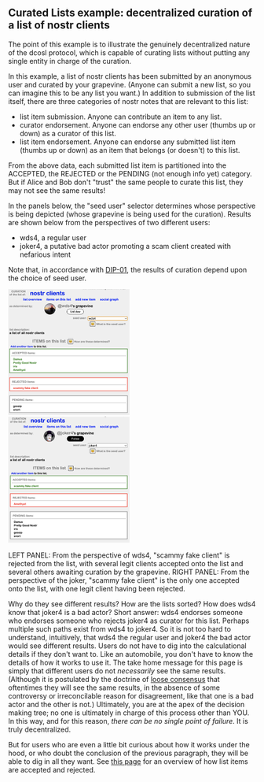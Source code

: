 ## Curated Lists example: decentralized curation of a list of nostr clients

The point of this example is to illustrate the genuinely decentralized nature of the dcosl protocol, which is capable of curating lists without putting any single entity in charge of the curation.

In this example, a list of nostr clients has been submitted by an anonymous user and curated by your grapevine. (Anyone can submit a new list, so you can imagine this to be any list you want.) In addition to submission of the list itself, there are three categories of nostr notes that are relevant to this list:
- list item submission. Anyone can contribute an item to any list.
- curator endorsement. Anyone can endorse any other user (thumbs up or down) as a curator of this list.
- list item endorsement. Anyone can endorse any submitted list item (thumbs up or down) as an item that belongs (or doesn't) to this list.

From the above data, each submitted list item is partitioned into the ACCEPTED, the REJECTED or the PENDING (not enough info yet) category. But if Alice and Bob don't "trust" the same people to curate this list, they may not see the same results!

In the panels below, the "seed user" selector determines whose perspective is being depicted (whose grapevine is being used for the curation). Results are shown below from the perspectives of two different users: 
- wds4, a regular user
- joker4, a putative bad actor promoting a scam client created with nefarious intent

Note that, in accordance with [DIP-01](https://github.com/wds4/DCoSL/blob/main/dips/coreProtocol/01.md), the results of curation depend upon the choice of seed user. 

<span style="display:inline-block" >
  <img src="../../.erb/img/nostrClientsCurationImg2.png" width="49%" display="inline-block" />
</span>
<span style="display:inline-block" >
  <img src="../../.erb/img/nostrClientsCurationImg1.png" width="49%" display="inline-block" />
</span>

LEFT PANEL: From the perspective of wds4, "scammy fake client" is rejected from the list, with several legit clients accepted onto the list and several others awaiting curation by the grapevine. RIGHT PANEL: From the perspective of the joker, "scammy fake client" is the only one accepted onto the list, with one legit client having been rejected. 

Why do they see different results? How are the lists sorted? How does wds4 know that joker4 is a bad actor? Short answer: wds4 endorses someone who endorses someone who rejects joker4 as curator for this list. Perhaps multiple such paths exist from wds4 to joker4. So it is not too hard to understand, intuitively, that wds4 the regular user and joker4 the bad actor would see different results. Users do not have to dig into the calculational details if they don't want to. Like an automobile, you don't have to know the details of how it works to use it. The take home message for this page is simply that different users do not <i>necessarily</i> see the same results. (Although it is postulated by the doctrine of [loose consensus](https://github.com/wds4/DCoSL/blob/main/glossary/looseConsensus.md) that oftentimes they will see the same results, in the absence of some controversy or irreconcilable reason for disagreement, like that one is a bad actor and the other is not.) Ultimately, you are at the apex of the decision making tree; no one is ultimately in charge of this process other than YOU. In this way, and for this reason, <i>there can be no single point of failure</i>. It is truly decentralized.

But for users who are even a little bit curious about how it works under the hood, or who doubt the conclusion of the previous paragraph, they will be able to dig in all they want. See [this page](exampleListCurationGrapevine.md) for an overview of how list items are accepted and rejected.



